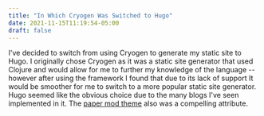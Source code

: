 ```yaml
---
title: "In Which Cryogen Was Switched to Hugo"
date: 2021-11-15T11:19:54-05:00
draft: false
---
```


I've decided to switch from using Cryogen to generate my static site to Hugo. I originally chose Cryogen as it was a static site generator that used Clojure and would allow for me to further my knowledge of the language -- however after using the framework I found that due to its lack of support It would be smoother for me to switch to a more popular static site generator. Hugo seemed like the obvious choice due to the many blogs I've seen implemented in it. The [paper mod theme](https://github.com/adityatelange/hugo-PaperMod) also was a compelling attribute.

